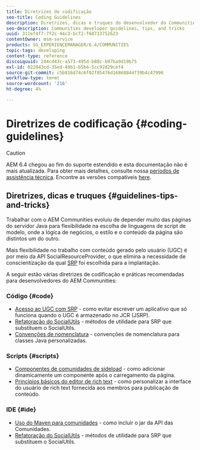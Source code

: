 ```yaml
---
title: Diretrizes de codificação
seo-title: Coding Guidelines
description: Diretrizes, dicas e truques do desenvolvedor do Communities
seo-description: Communities developer guidelines, tips, and tricks
uuid: 311ef4f7-7f2c-44c3-bcf2-f68713752623
contentOwner: msm-service
products: SG_EXPERIENCEMANAGER/6.4/COMMUNITIES
topic-tags: developing
content-type: reference
discoiquuid: 244cd43c-a573-495d-b80c-b97ba9d19b75
exl-id: 022043cd-35ed-49b1-b5b4-5cc92d29cef4
source-git-commit: c5b816d74c6f02f85476d16868844f39b4c47996
workflow-type: tm+mt
source-wordcount: '216'
ht-degree: 4%

---
```


# Diretrizes de codificação {#coding-guidelines}

>[!CAUTION]
>
>AEM 6.4 chegou ao fim do suporte estendido e esta documentação não é mais atualizada. Para obter mais detalhes, consulte nossa [períodos de assistência técnica](https://helpx.adobe.com/br/support/programs/eol-matrix.html). Encontre as versões compatíveis [here](https://experienceleague.adobe.com/docs/).

## Diretrizes, dicas e truques {#guidelines-tips-and-tricks}

Trabalhar com o AEM Communities evoluiu de depender muito das páginas do servidor Java para flexibilidade na escolha de linguagens de script de modelo, onde a lógica de negócios, o estilo e o conteúdo da página são distintos um do outro.

Mais flexibilidade no trabalho com conteúdo gerado pelo usuário (UGC) é por meio da API SocialResourceProvider, o que elimina a necessidade de conscientização da qual [SRP](srp.md) foi escolhida para a implantação.

A seguir estão várias diretrizes de codificação e práticas recomendadas para desenvolvedores do AEM Communities:

### Código {#code}

* [Acesso ao UGC com SRP](accessing-ugc-with-srp.md) - como evitar escrever um aplicativo que só funciona quando o UGC é armazenado no JCR (JSRP).
* [Refatoração do SocialUtils](socialutils.md) - métodos de utilidade para SRP que substituem o SocialUtils.
* [Convenções de nomenclatura](naming-conventions.md) - convenções de nomenclatura para classes Java personalizadas.

### Scripts {#scripts}

* [Componentes de comunidades de sideload](sideloading.md) - como adicionar dinamicamente um componente após o carregamento da página.
* [Princípios básicos do editor de rich text](rte.md) - como personalizar a interface do usuário de rich text fornecida aos membros para publicação de conteúdo.

### IDE {#ide}

* [Uso do Maven para comunidades](maven.md) - como incluir o jar da API das Comunidades.
* [Refatoração do SocialUtils](socialutils.md) - métodos de utilidade para SRP que substituem o SocialUtils.
